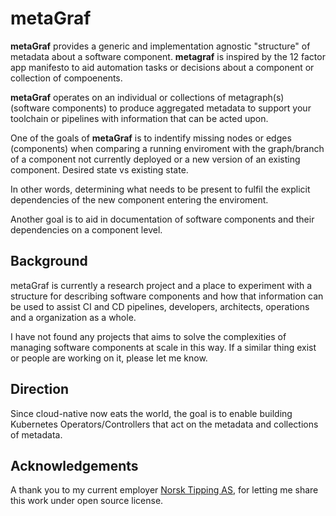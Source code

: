 metaGraf
========

**metaGraf** provides a generic and implementation agnostic
"structure" of metadata about a software component. **metagraf**
is inspired by the 12 factor app manifesto to aid automation
tasks or decisions about a component or collection of compoenents.

**metaGraf** operates on an individual or collections of metagraph(s)
 (software components) to produce aggregated metadata to support your
toolchain or pipelines with information that can be acted upon.

One of the goals of **metaGraf** is to indentify missing nodes or edges
(components) when comparing a running enviroment with the graph/branch
of a component not currently deployed or a new version of an existing
component. Desired state vs existing state.

In other words, determining what needs to be present to fulfil the
explicit dependencies of the new component entering the enviroment.

Another goal is to aid in documentation of software components and
their dependencies on a component level.

Background
-
metaGraf is currently a research project and a place to experiment
with a structure for describing software components and how that
information can be used to assist CI and CD pipelines, developers,
architects, operations and a organization as a whole.

I have not found any projects that aims to solve the complexities of
managing software components at scale in this way. If a similar thing
exist or people are working on it, please let me know.


Direction
-
Since cloud-native now eats the world, the goal is to enable building 
Kubernetes Operators/Controllers that act on the metadata and 
collections of metadata.


Acknowledgements
-

A thank you to my current employer <a href="https://www.norsk-tipping.no">Norsk Tipping AS</a>, for letting me share this work under
open source license.


